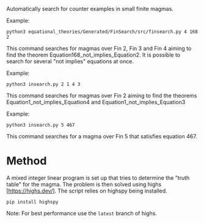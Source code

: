 Automatically search for counter examples in small finite magmas.

Example:
```
python3 equational_theories/Generated/FinSearch/src/finsearch.py 4 168 2
```
This command searches for magmas over Fin 2, Fin 3 and Fin 4 aiming to find the theorem Equation168_not_implies_Equation2. It is possible to search for several "not implies" equations at once.

Example:
```
python3 insearch.py 2 1 4 3
```
This command searches for magmas over Fin 2 aiming to find the theorems Equation1_not_implies_Equation4 and Equation1_not_implies_Equation3

Example:
```
python3 insearch.py 5 467
```
This command searches for a magma over Fin 5 that satisfies equation 467.

# Method

A mixed integer linear program is set up that tries to determine the "truth table" for the magma. The problem is then solved using highs [https://highs.dev/]. The script relies on highspy being installed.
```
pip install highspy
```

Note: For best performance use the `latest` branch of highs.

